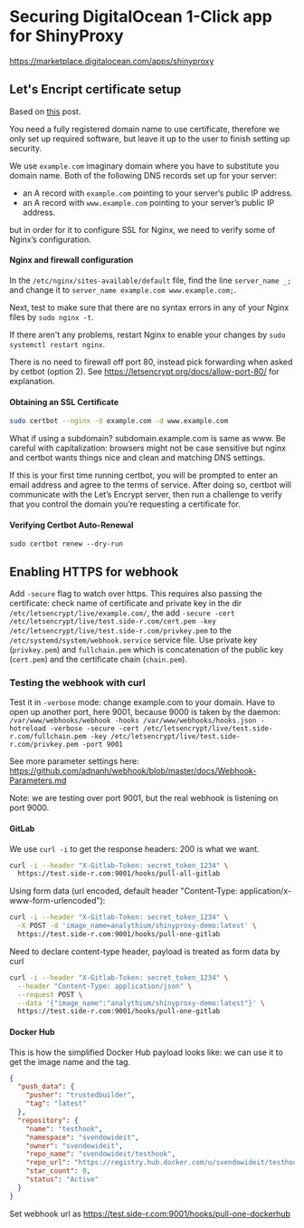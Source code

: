 # Securing DigitalOcean 1-Click app for ShinyProxy

https://marketplace.digitalocean.com/apps/shinyproxy

## Let's Encript certificate setup

Based on [this](https://www.digitalocean.com/community/tutorials/how-to-secure-nginx-with-let-s-encrypt-on-ubuntu-18-04)
post.

You need a fully registered domain name to use certificate, therefore
we only set up required software, but leave it up to the user to finish
setting up security.

We use `example.com` imaginary domain where you have to substitute you domain name.
Both of the following DNS records set up for your server:

- an A record with `example.com` pointing to your server’s public IP address.
- an A record with `www.example.com` pointing to your server’s public IP address.

but in order for it to configure SSL for Nginx, we need to verify some of Nginx’s configuration.

#### Nginx and firewall configuration

In the `/etc/nginx/sites-available/default` file,
find the line `server_name _;` and change it to
`server_name example.com www.example.com;`.

Next, test to make sure that there are no syntax errors in any of your Nginx files by
`sudo nginx -t`.

If there aren't any problems, restart Nginx to enable your changes by
`sudo systemctl restart nginx`.

There is no need to firewall off port 80, instead pick forwarding when asked by cetbot (option 2).
See https://letsencrypt.org/docs/allow-port-80/ for explanation.

#### Obtaining an SSL Certificate

```bash
sudo certbot --nginx -d example.com -d www.example.com
```

What if using a subdomain? subdomain.example.com is same as www.
Be careful with capitalization: browsers might not be case sensitive but
nginx and certbot wants things nice and clean and matching DNS settings.

If this is your first time running certbot, you will be prompted to enter an
email address and agree to the terms of service. After doing so, certbot will
communicate with the Let’s Encrypt server, then run a challenge to verify that
you control the domain you’re requesting a certificate for.

#### Verifying Certbot Auto-Renewal

`sudo certbot renew --dry-run`

## Enabling HTTPS for webhook

Add `-secure` flag to watch over https. This requires also passing the certificate:
check name of certificate and private key in the dir `/etc/letsencrypt/live/example.com/`,
the add `-secure -cert /etc/letsencrypt/live/test.side-r.com/cert.pem -key /etc/letsencrypt/live/test.side-r.com/privkey.pem` to the `/etc/systemd/system/webhook.service` service file.
Use private key (`privkey.pem`) and `fullchain.pem` which is concatenation of the public key
(`cert.pem`) and the certificate chain (`chain.pem`).

### Testing the webhook with curl

Test it in `-verbose` mode: change example.com to your domain.
Have to open up another port, here 9001, because 9000 is taken by the daemon:
`/var/www/webhooks/webhook -hooks /var/www/webhooks/hooks.json -hotreload -verbose -secure -cert /etc/letsencrypt/live/test.side-r.com/fullchain.pem -key /etc/letsencrypt/live/test.side-r.com/privkey.pem -port 9001 `

See more parameter settings here:
https://github.com/adnanh/webhook/blob/master/docs/Webhook-Parameters.md

Note: we are testing over port 9001, but the real webhook is listening on port 9000.

#### GitLab

We use `curl -i` to get the response headers: 200 is what we want.

```bash
curl -i --header "X-Gitlab-Token: secret_token_1234" \
  https://test.side-r.com:9001/hooks/pull-all-gitlab
```

Using form data (url encoded, default header "Content-Type: application/x-www-form-urlencoded"):

```bash
curl -i --header "X-Gitlab-Token: secret_token_1234" \
  -X POST -d 'image_name=analythium/shinyproxy-demo:latest' \
  https://test.side-r.com:9001/hooks/pull-one-gitlab
```

Need to declare content-type header, payload is treated as form data by curl

```bash
curl -i --header "X-Gitlab-Token: secret_token_1234" \
  --header "Content-Type: application/json" \
  --request POST \
  --data '{"image_name":"analythium/shinyproxy-demo:latest"}' \
  https://test.side-r.com:9001/hooks/pull-one-gitlab
```

#### Docker Hub

This is how the simplified Docker Hub payload looks like: we can use it to get the
image name and the tag.

```json
{
  "push_data": {
    "pusher": "trustedbuilder",
    "tag": "latest"
  },
  "repository": {
    "name": "testhook",
    "namespace": "svendowideit",
    "owner": "svendowideit",
    "repo_name": "svendowideit/testhook",
    "repo_url": "https://registry.hub.docker.com/u/svendowideit/testhook/",
    "star_count": 0,
    "status": "Active"
  }
}
```

Set webhook url as https://test.side-r.com:9001/hooks/pull-one-dockerhub

